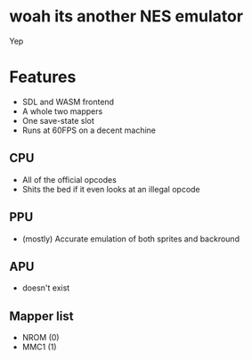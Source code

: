 # woah its another NES emulator

Yep

# Features
* SDL and WASM frontend
* A whole two mappers
* One save-state slot
* Runs at 60FPS on a decent machine

## CPU
* All of the official opcodes
* Shits the bed if it even looks at an illegal opcode

## PPU
* (mostly) Accurate emulation of both sprites and backround

## APU
* doesn't exist

## Mapper list
* NROM (0)
* MMC1 (1)

